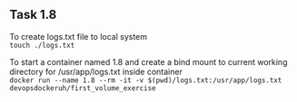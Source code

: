 ## Task 1.8  

To create logs.txt file to local system  
`touch ./logs.txt`  

To start a container named 1.8 and create a bind mount to current working directory for /usr/app/logs.txt inside container   
`docker run --name 1.8 --rm -it -v $(pwd)/logs.txt:/usr/app/logs.txt devopsdockeruh/first_volume_exercise`  
